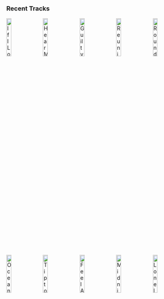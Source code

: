 ### Recent Tracks
[<img src='https://lastfm.freetls.fastly.net/i/u/300x300/a6db79e1b3744e1a8e871cb913554258.png' width='16%' height='16%' alt='If I Lose Myself'>](https://www.last.fm/music/onerepublic/_/if%2bi%2blose%2bmyself)&nbsp;&nbsp;&nbsp;&nbsp;[<img src='https://lastfm.freetls.fastly.net/i/u/300x300/ecae82853b784726c7e2c4e2ba55a4fd.png' width='16%' height='16%' alt='Hear Me'>](https://www.last.fm/music/imagine%2bdragons/_/hear%2bme)&nbsp;&nbsp;&nbsp;&nbsp;[<img src='https://lastfm.freetls.fastly.net/i/u/300x300/db98a3f967bd4b6b9dc86251801cce60.png' width='16%' height='16%' alt='Guilty Filthy Soul'>](https://www.last.fm/music/awolnation/_/guilty%2bfilthy%2bsoul)&nbsp;&nbsp;&nbsp;&nbsp;[<img src='https://lastfm.freetls.fastly.net/i/u/300x300/9636b4b70d6a4aed99ba42859a9d3297.png' width='16%' height='16%' alt='Reunion'>](https://www.last.fm/music/m83/_/reunion)&nbsp;&nbsp;&nbsp;&nbsp;[<img src='https://lastfm.freetls.fastly.net/i/u/300x300/cd2e7feedfee4f6ab095c0eb9d82beaa.png' width='16%' height='16%' alt='Round and Round'>](https://www.last.fm/music/imagine%2bdragons/_/round%2band%2bround)&nbsp;&nbsp;&nbsp;&nbsp;<br>[<img src='https://lastfm.freetls.fastly.net/i/u/300x300/63934c8eb75c4b649821ae02e564239a.png' width='16%' height='16%' alt='Ocean Breathes Salty'>](https://www.last.fm/music/modest%2bmouse/_/ocean%2bbreathes%2bsalty)&nbsp;&nbsp;&nbsp;&nbsp;[<img src='https://lastfm.freetls.fastly.net/i/u/300x300/ecae82853b784726c7e2c4e2ba55a4fd.png' width='16%' height='16%' alt='Tiptoe'>](https://www.last.fm/music/imagine%2bdragons/_/tiptoe)&nbsp;&nbsp;&nbsp;&nbsp;[<img src='https://lastfm.freetls.fastly.net/i/u/300x300/a6db79e1b3744e1a8e871cb913554258.png' width='16%' height='16%' alt='Feel Again'>](https://www.last.fm/music/onerepublic/_/feel%2bagain)&nbsp;&nbsp;&nbsp;&nbsp;[<img src='https://lastfm.freetls.fastly.net/i/u/300x300/9636b4b70d6a4aed99ba42859a9d3297.png' width='16%' height='16%' alt='Midnight City'>](https://www.last.fm/music/m83/_/midnight%2bcity)&nbsp;&nbsp;&nbsp;&nbsp;[<img src='https://lastfm.freetls.fastly.net/i/u/300x300/99052cb9c4304f33a104995426c52db8.png' width='16%' height='16%' alt='Lonely Boy'>](https://www.last.fm/music/the%2bblack%2bkeys/_/lonely%2bboy)&nbsp;&nbsp;&nbsp;&nbsp;<br>